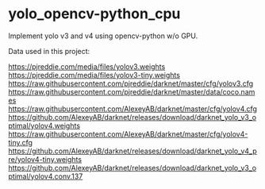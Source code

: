 # yolo_opencv-python_cpu

Implement yolo v3 and v4 using opencv-python w/o GPU.


Data used in this project:

https://pjreddie.com/media/files/yolov3.weights
https://pjreddie.com/media/files/yolov3-tiny.weights
https://raw.githubusercontent.com/pjreddie/darknet/master/cfg/yolov3.cfg
https://raw.githubusercontent.com/pjreddie/darknet/master/data/coco.names
https://raw.githubusercontent.com/AlexeyAB/darknet/master/cfg/yolov4.cfg
https://github.com/AlexeyAB/darknet/releases/download/darknet_yolo_v3_optimal/yolov4.weights
https://raw.githubusercontent.com/AlexeyAB/darknet/master/cfg/yolov4-tiny.cfg
https://github.com/AlexeyAB/darknet/releases/download/darknet_yolo_v4_pre/yolov4-tiny.weights
https://github.com/AlexeyAB/darknet/releases/download/darknet_yolo_v3_optimal/yolov4.conv.137